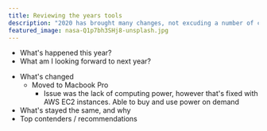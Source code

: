 ```yaml
---
title: Reviewing the years tools
description: "2020 has brought many changes, not excuding a number of changes to the tools that I use on a day to day basis."
featured_image: nasa-Q1p7bh3SHj8-unsplash.jpg
---
```


- What's happened this year?
- What am I looking forward to next year?

* What's changed
  - Moved to Macbook Pro
    - Issue was the lack of computing power, however that's fixed with AWS EC2 instances. Able to buy and use power on demand
* What's stayed the same, and why
* Top contenders / recommendations
